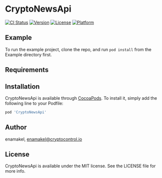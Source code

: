 # CryptoNewsApi

[![CI Status](https://img.shields.io/travis/enamakel/CryptoNewsApi.svg?style=flat)](https://travis-ci.org/enamakel/CryptoNewsApi)
[![Version](https://img.shields.io/cocoapods/v/CryptoNewsApi.svg?style=flat)](https://cocoapods.org/pods/CryptoNewsApi)
[![License](https://img.shields.io/cocoapods/l/CryptoNewsApi.svg?style=flat)](https://cocoapods.org/pods/CryptoNewsApi)
[![Platform](https://img.shields.io/cocoapods/p/CryptoNewsApi.svg?style=flat)](https://cocoapods.org/pods/CryptoNewsApi)

## Example

To run the example project, clone the repo, and run `pod install` from the Example directory first.

## Requirements

## Installation

CryptoNewsApi is available through [CocoaPods](https://cocoapods.org). To install
it, simply add the following line to your Podfile:

```ruby
pod 'CryptoNewsApi'
```

## Author

enamakel, enamakel@cryptocontrol.io

## License

CryptoNewsApi is available under the MIT license. See the LICENSE file for more info.
